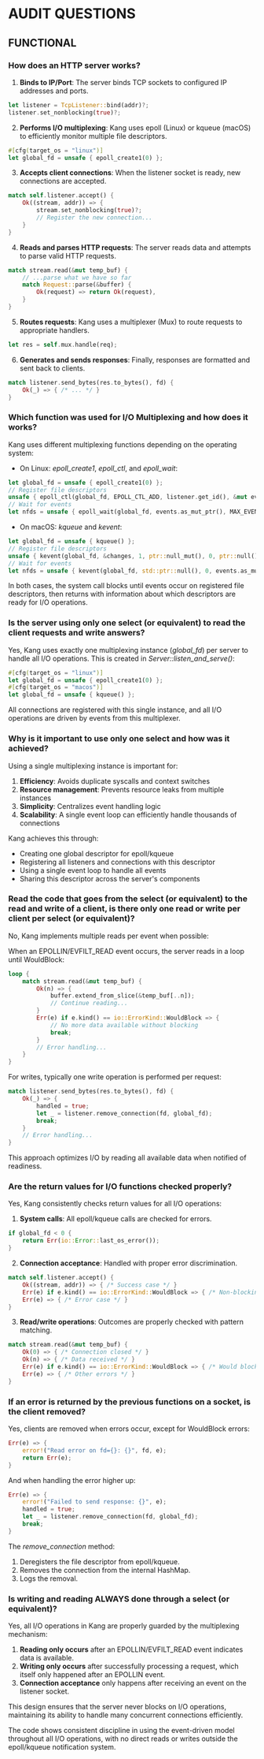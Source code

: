 # AUDIT QUESTIONS

## FUNCTIONAL

### How does an HTTP server works?

1. **Binds to IP/Port**: The server binds TCP sockets to configured IP addresses and ports.

```rust
let listener = TcpListener::bind(addr)?;
listener.set_nonblocking(true)?;
```

2. **Performs I/O multiplexing**: Kang uses epoll (Linux) or kqueue (macOS) to efficiently monitor multiple file descriptors.

```rust
#[cfg(target_os = "linux")]
let global_fd = unsafe { epoll_create1(0) };
```

3. **Accepts client connections**: When the listener socket is ready, new connections are accepted.

```rust
match self.listener.accept() {
    Ok((stream, addr)) => {
        stream.set_nonblocking(true)?;
        // Register the new connection...
    }
}
```

4. **Reads and parses HTTP requests**: The server reads data and attempts to parse valid HTTP requests.

```rust
match stream.read(&mut temp_buf) {
    // ...parse what we have so far
    match Request::parse(&buffer) {
        Ok(request) => return Ok(request),
    }
}
```

5. **Routes requests**: Kang uses a multiplexer (Mux) to route requests to appropriate handlers.

```rust
let res = self.mux.handle(req);
```

6. **Generates and sends responses**: Finally, responses are formatted and sent back to clients.

```rust
match listener.send_bytes(res.to_bytes(), fd) {
    Ok(_) => { /* ... */ }
}
```

### Which function was used for I/O Multiplexing and how does it works?

Kang uses different multiplexing functions depending on the operating system:

- On Linux: *epoll_create1*, *epoll_ctl*, and *epoll_wait*:

```rust
let global_fd = unsafe { epoll_create1(0) };
// Register file descriptors
unsafe { epoll_ctl(global_fd, EPOLL_CTL_ADD, listener.get_id(), &mut event) }
// Wait for events
let nfds = unsafe { epoll_wait(global_fd, events.as_mut_ptr(), MAX_EVENTS as i32, -1) };
```

- On macOS: *kqueue* and *kevent*:

```rust
let global_fd = unsafe { kqueue() };
// Register file descriptors
unsafe { kevent(global_fd, &changes, 1, ptr::null_mut(), 0, ptr::null()) }
// Wait for events
let nfds = unsafe { kevent(global_fd, std::ptr::null(), 0, events.as_mut_ptr(), MAX_EVENTS as i32, std::ptr::null()) };
```

In both cases, the system call blocks until events occur on registered file descriptors, then returns with information about which descriptors are ready for I/O operations.

### Is the server using only one select (or equivalent) to read the client requests and write answers?

Yes, Kang uses exactly one multiplexing instance (*global_fd*) per server to handle all I/O operations. This is created in *Server::listen_and_serve()*:

```rust
#[cfg(target_os = "linux")]
let global_fd = unsafe { epoll_create1(0) };
#[cfg(target_os = "macos")]
let global_fd = unsafe { kqueue() };
```

All connections are registered with this single instance, and all I/O operations are driven by events from this multiplexer.

### Why is it important to use only one select and how was it achieved?

Using a single multiplexing instance is important for:

1. **Efficiency**: Avoids duplicate syscalls and context switches
2. **Resource management**: Prevents resource leaks from multiple instances
3. **Simplicity**: Centralizes event handling logic
4. **Scalability**: A single event loop can efficiently handle thousands of connections

Kang achieves this through:

* Creating one global descriptor for epoll/kqueue
* Registering all listeners and connections with this descriptor
* Using a single event loop to handle all events
* Sharing this descriptor across the server's components

### Read the code that goes from the select (or equivalent) to the read and write of a client, is there only one read or write per client per select (or equivalent)?

No, Kang implements multiple reads per event when possible:

When an EPOLLIN/EVFILT_READ event occurs, the server reads in a loop until WouldBlock:

```rust
loop {
    match stream.read(&mut temp_buf) {
        Ok(n) => {
            buffer.extend_from_slice(&temp_buf[..n]);
            // Continue reading...
        }
        Err(e) if e.kind() == io::ErrorKind::WouldBlock => {
            // No more data available without blocking
            break;
        }
        // Error handling...
    }
}
```

For writes, typically one write operation is performed per request:

```rust
match listener.send_bytes(res.to_bytes(), fd) {
    Ok(_) => {
        handled = true;
        let _ = listener.remove_connection(fd, global_fd);
        break;
    }
    // Error handling...
}
```

This approach optimizes I/O by reading all available data when notified of readiness.

### Are the return values for I/O functions checked properly?

Yes, Kang consistently checks return values for all I/O operations:

1. **System calls**: All epoll/kqueue calls are checked for errors.

```rust
if global_fd < 0 {
    return Err(io::Error::last_os_error());
}
```

2. **Connection acceptance**: Handled with proper error discrimination.

```rust
match self.listener.accept() {
    Ok((stream, addr)) => { /* Success case */ }
    Err(e) if e.kind() == io::ErrorKind::WouldBlock => { /* Non-blocking case */ }
    Err(e) => { /* Error case */ }
}
```

3. **Read/write operations**: Outcomes are properly checked with pattern matching.

```rust
match stream.read(&mut temp_buf) {
    Ok(0) => { /* Connection closed */ }
    Ok(n) => { /* Data received */ }
    Err(e) if e.kind() == io::ErrorKind::WouldBlock => { /* Would block */ }
    Err(e) => { /* Other errors */ }
}
```

### If an error is returned by the previous functions on a socket, is the client removed?

Yes, clients are removed when errors occur, except for WouldBlock errors:

```rust
Err(e) => {
    error!("Read error on fd={}: {}", fd, e);
    return Err(e);
}
```

And when handling the error higher up:

```rust
Err(e) => {
    error!("Failed to send response: {}", e);
    handled = true;
    let _ = listener.remove_connection(fd, global_fd);
    break;
}
```

The *remove_connection* method:

1. Deregisters the file descriptor from epoll/kqueue.
2. Removes the connection from the internal HashMap.
3. Logs the removal.

### Is writing and reading ALWAYS done through a select (or equivalent)?

Yes, all I/O operations in Kang are properly guarded by the multiplexing mechanism:

1. **Reading only occurs** after an EPOLLIN/EVFILT_READ event indicates data is available.
2. **Writing only occurs** after successfully processing a request, which itself only happened after an EPOLLIN event.
3. **Connection acceptance** only happens after receiving an event on the listener socket.

This design ensures that the server never blocks on I/O operations, maintaining its ability to handle many concurrent connections efficiently.

The code shows consistent discipline in using the event-driven model throughout all I/O operations, with no direct reads or writes outside the epoll/kqueue notification system.